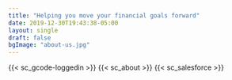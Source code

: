 ```yaml
---
title: "Helping you move your financial goals forward"
date: 2019-12-30T19:43:38-05:00
layout: single
draft: false
bgImage: "about-us.jpg"
---
```

{{< sc_gcode-loggedin >}}
{{< sc_about >}}
{{< sc_salesforce >}}